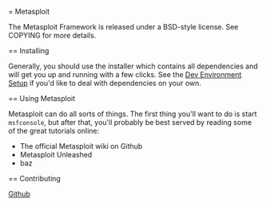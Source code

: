 
= Metasploit

The Metasploit Framework is released under a BSD-style license. See
COPYING for more details.

== Installing

Generally, you should use the installer which contains all dependencies
and will get you up and running with a few clicks. See the [Dev
Environment Setup][github-wiki] if you'd like to deal with dependencies
on your own.

== Using Metasploit

Metasploit can do all sorts of things. The first thing you'll want to do
is start `msfconsole`, but after that, you'll probably be best served by
reading some of the great tutorials online:

  * The official Metasploit wiki on Github
  * Metasploit Unleashed
  * baz

== Contributing

[Github][github-wiki]


[github-wiki]: https://github.com/rapid7/metasploit-framework/wiki/Metasploit-Development-Environment "Metasploit Development Environment Setup"


